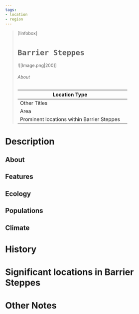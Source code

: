 ```yaml
---
tags:
- location
- region
---
```

> [!infobox]
> # `Barrier Steppes`
> ![[Image.png|200]]
> ###### About
> | Location Type |   |
> | ---- | ---- |
> | Other Titles |  |
> | Area |  |
> | Prominent locations within Barrier Steppes |   |

# Description

## About



## Features



## Ecology



## Populations



## Climate



# History



# Significant locations in Barrier Steppes



# Other Notes


